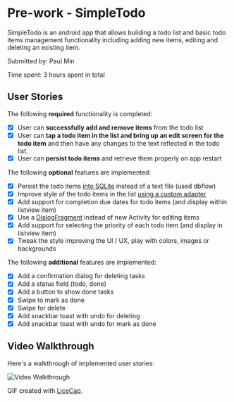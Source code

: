 # Pre-work - SimpleTodo

SimpleTodo is an android app that allows building a todo list and basic todo items management functionality including adding new items, editing and deleting an existing item.

Submitted by: Paul Min

Time spent: 3 hours spent in total

## User Stories

The following **required** functionality is completed:

* [X] User can **successfully add and remove items** from the todo list
* [X] User can **tap a todo item in the list and bring up an edit screen for the todo item** and then have any changes to the text reflected in the todo list.
* [X] User can **persist todo items** and retrieve them properly on app restart

The following **optional** features are implemented:

* [X] Persist the todo items [into SQLite](http://guides.codepath.com/android/Persisting-Data-to-the-Device#sqlite) instead of a text file (used dbflow)
* [X] Improve style of the todo items in the list [using a custom adapter](http://guides.codepath.com/android/Using-an-ArrayAdapter-with-ListView)
* [X] Add support for completion due dates for todo items (and display within listview item)
* [X] Use a [DialogFragment](http://guides.codepath.com/android/Using-DialogFragment) instead of new Activity for editing items
* [X] Add support for selecting the priority of each todo item (and display in listview item)
* [X] Tweak the style improving the UI / UX, play with colors, images or backgrounds

The following **additional** features are implemented:
* [X] Add a confirmation dialog for deleting tasks
* [X] Add a status field (todo, done)
* [X] Add a button to show done tasks
* [X] Swipe to mark as done
* [X] Swipe for delete
* [X] Add snackbar toast with undo for deleting
* [X] Add snackbar toast with undo for mark as done

## Video Walkthrough 

Here's a walkthrough of implemented user stories:

<img src='http://i.imgur.com/ZFOXZZM.gif' title='Video Walkthrough' width='' alt='Video Walkthrough' />

GIF created with [LiceCap](http://www.cockos.com/licecap/).
